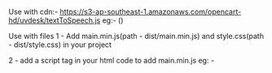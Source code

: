 Use with cdn:-
https://s3-ap-southeast-1.amazonaws.com/opencart-hd/uvdesk/textToSpeech.js
eg:- (<script src="https://s3-ap-southeast-1.amazonaws.com/opencart-hd/uvdesk/textToSpeech.js"></script>)

Use with files
1 - Add main.min.js(path - dist/main.min.js) and style.css(path - dist/style.css) in your project

2 - add a script tag in your html code to add main.min.js
eg: - <script type="text/javascript" src="yourPathTo-main.min.js"></scirpt>

3 - Replace your style.css path in main.min.js
(default - http://localhost/JS/textToSpeech/dist/style.css )
